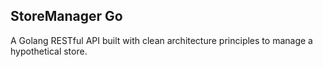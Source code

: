 ## StoreManager Go
A Golang RESTful API built with clean architecture principles to manage a hypothetical store.

